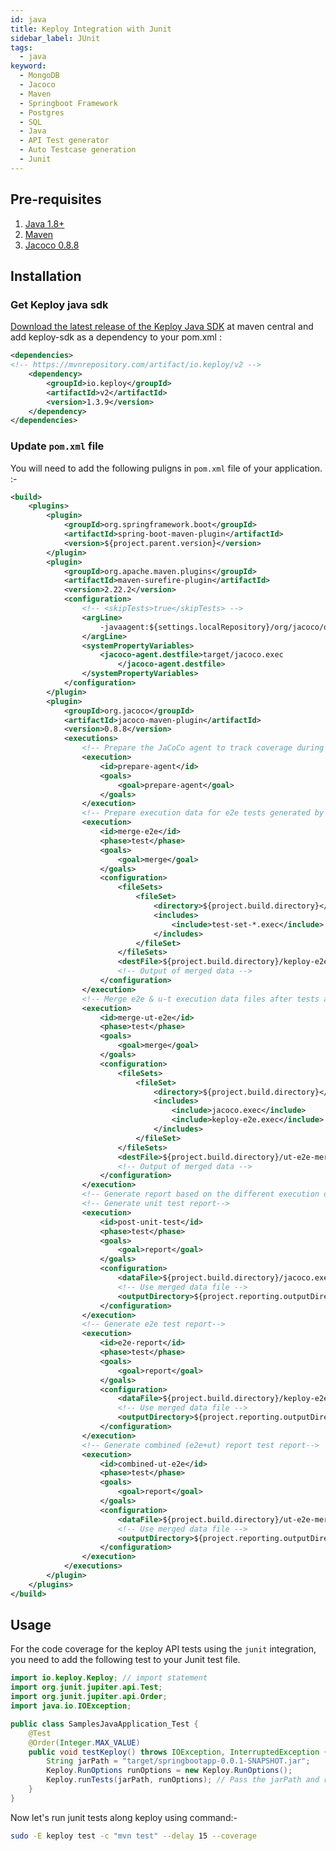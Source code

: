 ```yaml
---
id: java
title: Keploy Integration with Junit
sidebar_label: JUnit
tags:
  - java
keyword:
  - MongoDB
  - Jacoco
  - Maven
  - Springboot Framework
  - Postgres
  - SQL
  - Java
  - API Test generator
  - Auto Testcase generation
  - Junit
---
```


## Pre-requisites

1. [Java 1.8+](https://docs.spring.io/spring-boot/docs/current/reference/html/getting-started.html#getting-started.installing)
2. [Maven](https://maven.apache.org/)
3. [Jacoco 0.8.8](https://mvnrepository.com/artifact/org.jacoco/jacoco-maven-plugin/0.8.8)

## Installation

### Get Keploy java sdk

[Download the latest release of the Keploy Java SDK](https://central.sonatype.com/artifact/io.keploy/keploy-sdk?smo=true)
at maven central and add keploy-sdk as a dependency to your pom.xml :

```xml
<dependencies>
<!-- https://mvnrepository.com/artifact/io.keploy/v2 -->
    <dependency>
        <groupId>io.keploy</groupId>
        <artifactId>v2</artifactId>
        <version>1.3.9</version>
    </dependency>
</dependencies>
```

### Update `pom.xml` file

You will need to add the following puligns in `pom.xml` file of your application. :-

```xml
<build>
	<plugins>
		<plugin>
			<groupId>org.springframework.boot</groupId>
			<artifactId>spring-boot-maven-plugin</artifactId>
			<version>${project.parent.version}</version>
		</plugin>
		<plugin>
			<groupId>org.apache.maven.plugins</groupId>
			<artifactId>maven-surefire-plugin</artifactId>
			<version>2.22.2</version>
			<configuration>
				<!-- <skipTests>true</skipTests> -->
				<argLine>
                    -javaagent:${settings.localRepository}/org/jacoco/org.jacoco.agent/0.8.8/org.jacoco.agent-0.8.8-runtime.jar=destfile=target/jacoco.exec
                </argLine>
				<systemPropertyVariables>
					<jacoco-agent.destfile>target/jacoco.exec
                        </jacoco-agent.destfile>
				</systemPropertyVariables>
			</configuration>
		</plugin>
		<plugin>
			<groupId>org.jacoco</groupId>
			<artifactId>jacoco-maven-plugin</artifactId>
			<version>0.8.8</version>
			<executions>
				<!-- Prepare the JaCoCo agent to track coverage during tests -->
				<execution>
					<id>prepare-agent</id>
					<goals>
						<goal>prepare-agent</goal>
					</goals>
				</execution>
				<!-- Prepare execution data for e2e tests generated by keploy-->
				<execution>
					<id>merge-e2e</id>
					<phase>test</phase>
					<goals>
						<goal>merge</goal>
					</goals>
					<configuration>
						<fileSets>
							<fileSet>
								<directory>${project.build.directory}</directory>
								<includes>
									<include>test-set-*.exec</include>
								</includes>
							</fileSet>
						</fileSets>
						<destFile>${project.build.directory}/keploy-e2e.exec</destFile>
						<!-- Output of merged data -->
					</configuration>
				</execution>
				<!-- Merge e2e & u-t execution data files after tests are run -->
				<execution>
					<id>merge-ut-e2e</id>
					<phase>test</phase>
					<goals>
						<goal>merge</goal>
					</goals>
					<configuration>
						<fileSets>
							<fileSet>
								<directory>${project.build.directory}</directory>
								<includes>
									<include>jacoco.exec</include>
									<include>keploy-e2e.exec</include>
								</includes>
							</fileSet>
						</fileSets>
						<destFile>${project.build.directory}/ut-e2e-merged.exec</destFile>
						<!-- Output of merged data -->
					</configuration>
				</execution>
				<!-- Generate report based on the different execution data -->
				<!-- Generate unit test report-->
				<execution>
					<id>post-unit-test</id>
					<phase>test</phase>
					<goals>
						<goal>report</goal>
					</goals>
					<configuration>
						<dataFile>${project.build.directory}/jacoco.exec</dataFile>
						<!-- Use merged data file -->
						<outputDirectory>${project.reporting.outputDirectory}/ut</outputDirectory>
					</configuration>
				</execution>
				<!-- Generate e2e test report-->
				<execution>
					<id>e2e-report</id>
					<phase>test</phase>
					<goals>
						<goal>report</goal>
					</goals>
					<configuration>
						<dataFile>${project.build.directory}/keploy-e2e.exec</dataFile>
						<!-- Use merged data file -->
						<outputDirectory>${project.reporting.outputDirectory}/keployE2E</outputDirectory>
					</configuration>
				</execution>
				<!-- Generate combined (e2e+ut) report test report-->
				<execution>
					<id>combined-ut-e2e</id>
					<phase>test</phase>
					<goals>
						<goal>report</goal>
					</goals>
					<configuration>
						<dataFile>${project.build.directory}/ut-e2e-merged.exec</dataFile>
						<!-- Use merged data file -->
						<outputDirectory>${project.reporting.outputDirectory}/e2e-ut-aggregate</outputDirectory>
					</configuration>
				</execution>
			</executions>
		</plugin>
	</plugins>
</build>

```

## Usage

For the code coverage for the keploy API tests using the `junit` integration, you need to add the following test to your
Junit test file.

```java
import io.keploy.Keploy; // import statement
import org.junit.jupiter.api.Test;
import org.junit.jupiter.api.Order;
import java.io.IOException;

public class SamplesJavaApplication_Test {
    @Test
    @Order(Integer.MAX_VALUE)
    public void testKeploy() throws IOException, InterruptedException {
        String jarPath = "target/springbootapp-0.0.1-SNAPSHOT.jar";
        Keploy.RunOptions runOptions = new Keploy.RunOptions();
        Keploy.runTests(jarPath, runOptions); // Pass the jarPath and runOptions to the runTests method
    }
}

```

Now let's run junit tests along keploy using command:-

```bash
sudo -E keploy test -c "mvn test" --delay 15 --coverage
```

